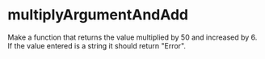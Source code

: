 # multiplyArgumentAndAdd
Make a function that returns the value multiplied by 50 and increased by 6. If the value entered is a string it should return "Error".
